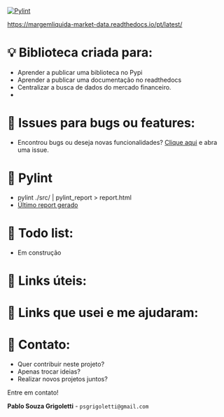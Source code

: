 [![Pylint](https://github.com/psgrigoletti/margemliquida-market-data/actions/workflows/pylint.yml/badge.svg)](https://github.com/psgrigoletti/margemliquida-market-data/actions/workflows/pylint.yml)

https://margemliquida-market-data.readthedocs.io/pt/latest/

# :bulb: Biblioteca criada para:
- Aprender a publicar uma biblioteca no Pypi
- Aprender a publicar uma documentação no readthedocs
- Centralizar a busca de dados do mercado financeiro.
- 
# :bug: Issues para bugs ou features:
- Encontrou bugs ou deseja novas funcionalidades? [Clique aqui](https://github.com/psgrigoletti/margemliquida-market-data/issues/new) e abra uma issue.

# :test_tube: Pylint
- pylint ./src/ | pylint_report > report.html
- [Último report gerado](https://htmlpreview.github.io/?https://raw.githubusercontent.com/psgrigoletti/margemliquida-market-data/main/report.html)

# :construction: Todo list:
- Em construção

# :pill: Links úteis:

# :bookmark: Links que usei e me ajudaram:

# :email: Contato:
- Quer contribuir neste projeto?
- Apenas trocar ideias?
- Realizar novos projetos juntos?

Entre em contato!

**Pablo Souza Grigoletti** - ```psgrigoletti@gmail.com```
